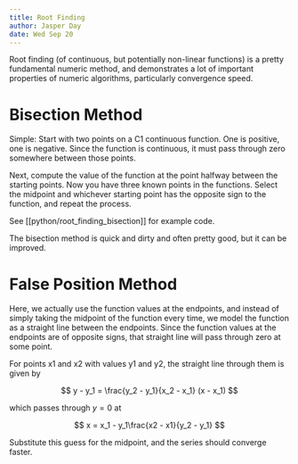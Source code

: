 ```yaml
---
title: Root Finding
author: Jasper Day
date: Wed Sep 20
---
```


Root finding (of continuous, but potentially non-linear functions) is a pretty fundamental numeric method, and demonstrates a lot of important properties of numeric algorithms, particularly convergence speed.

# Bisection Method

Simple: Start with two points on a C1 continuous function. One is positive, one is negative. Since the function is continuous, it must pass through zero somewhere between those points.

Next, compute the value of the function at the point halfway between the starting points. Now you have three known points in the functions. Select the midpoint and whichever starting point has the opposite sign to the function, and repeat the process.

See [[python/root_finding_bisection]] for example code.

The bisection method is quick and dirty and often pretty good, but it can be improved.

# False Position Method

Here, we actually use the function values at the endpoints, and instead of simply taking the midpoint of the function every time, we model the function as a straight line between the endpoints. Since the function values at the endpoints are of opposite signs, that straight line will pass through zero at some point.

For points x1 and x2 with values y1 and y2, the straight line through them is given by 

$$
y - y_1 = \frac{y_2 - y_1}{x_2 - x_1} (x - x_1)
$$

which passes through $y=0$ at 

$$
x = x_1 - y_1\frac{x2 - x1}{y_2 - y_1}
$$

Substitute this guess for the midpoint, and the series should converge faster.
